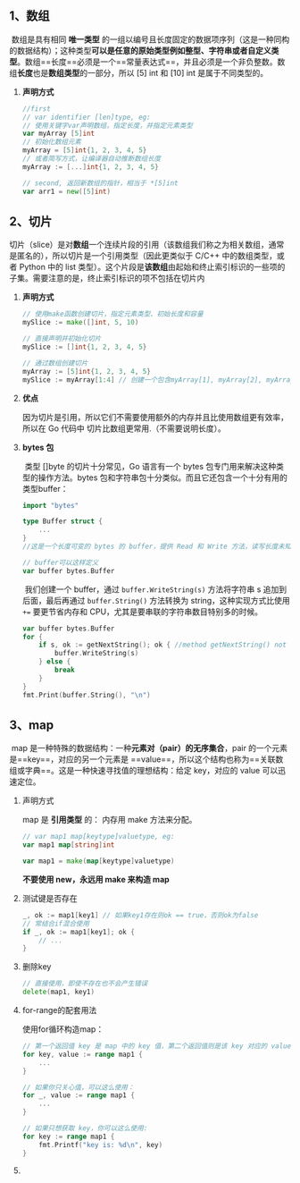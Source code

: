 ## 1、数组

​	数组是具有相同 **唯一类型** 的一组以编号且长度固定的数据项序列（这是一种同构的数据结构）；这种类型**可以是任意的原始类型例如整型、字符串或者自定义类型**。数组==长度==必须是一个==常量表达式==，并且必须是一个非负整数。数组**长度**也是**数组类型**的一部分，所以 [5] int 和 [10] int 是属于不同类型的。

1. **声明方式**

   ```go
   //first
   // var identifier [len]type, eg:
   // 使用关键字var声明数组，指定长度，并指定元素类型
   var myArray [5]int
   // 初始化数组元素
   myArray = [5]int{1, 2, 3, 4, 5}
   // 或者简写方式，让编译器自动推断数组长度
   myArray := [...]int{1, 2, 3, 4, 5}
   
   // second, 返回新数组的指针，相当于 *[5]int
   var arr1 = new([5]int)
   ```



## 2、切片

​	切片（slice）是对**数组**一个连续片段的引用（该数组我们称之为相关数组，通常是匿名的），所以切片是一个引用类型（因此更类似于 C/C++ 中的数组类型，或者 Python 中的 list 类型）。这个片段是**该数组**由起始和终止索引标识的一些项的子集。需要注意的是，终止索引标识的项不包括在切片内

1. **声明方式**

   ```go
   // 使用make函数创建切片，指定元素类型、初始长度和容量
   mySlice := make([]int, 5, 10)
   
   // 直接声明并初始化切片
   mySlice := []int{1, 2, 3, 4, 5}
   
   // 通过数组创建切片
   myArray := [5]int{1, 2, 3, 4, 5}
   mySlice := myArray[1:4] // 创建一个包含myArray[1], myArray[2], myArray[3]的切片
   ```

   

2. **优点**

   ​	因为切片是引用，所以它们不需要使用额外的内存并且比使用数组更有效率，所以在 Go 代码中 切片比数组更常用.（不需要说明长度）。

3. **bytes 包**

   ​	类型 []byte 的切片十分常见，Go 语言有一个 bytes 包专门用来解决这种类型的操作方法。bytes 包和字符串包十分类似。而且它还包含一个十分有用的类型buffer：

   ```go
   import "bytes"
   
   type Buffer struct {
       ...
   }
   //这是一个长度可变的 bytes 的 buffer，提供 Read 和 Write 方法，读写长度未知的 bytes 最好使用 buffer。
   
   // buffer可以这样定义
   var buffer bytes.Buffer
   ```

   ​	我们创建一个 buffer，通过 `buffer.WriteString(s)` 方法将字符串 s 追加到后面，最后再通过 `buffer.String()` 方法转换为 string，这种实现方式比使用 `+=` 要更节省内存和 CPU，尤其是要串联的字符串数目特别多的时候。

   ```go
   var buffer bytes.Buffer
   for {
       if s, ok := getNextString(); ok { //method getNextString() not shown here
           buffer.WriteString(s)
       } else {
           break
       }
   }
   fmt.Print(buffer.String(), "\n")
   ```

## 3、map

​	map 是一种特殊的数据结构：一种**元素对（pair）的无序集合**，pair 的一个元素是==key==，对应的另一个元素是 ==value==，所以这个结构也称为==关联数组或字典==。这是一种快速寻找值的理想结构：给定 key，对应的 value 可以迅速定位。

1. 声明方式

   map 是 **引用类型** 的： 内存用 make 方法来分配。

   ```go
   // var map1 map[keytype]valuetype, eg:
   var map1 map[string]int
   
   var map1 = make(map[keytype]valuetype)
   ```

   **不要使用 new，永远用 make 来构造 map**

2. 测试键是否存在

   ```go
   _, ok := map1[key1] // 如果key1存在则ok == true，否则ok为false
   // 常结合if混合使用
   if _, ok := map1[key1]; ok {
       // ...
   }
   ```

3. 删除key

   ```go
   // 直接使用，即使不存在也不会产生错误
   delete(map1, key1)
   ```

   

4. for-range的配套用法

   使用for循环构造map：

   ```go
   // 第一个返回值 key 是 map 中的 key 值，第二个返回值则是该 key 对应的 value 值；
   for key, value := range map1 {
       ...
   }
   
   // 如果你只关心值，可以这么使用：
   for _, value := range map1 {
       ...
   }
   
   // 如果只想获取 key，你可以这么使用:
   for key := range map1 {
       fmt.Printf("key is: %d\n", key)
   }
   ```

   

5. 

   